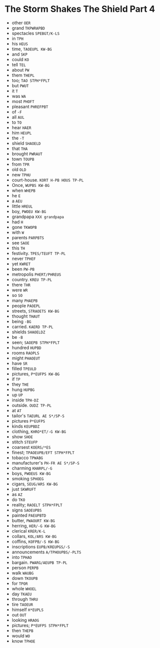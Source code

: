 # The Storm Shakes The Shield Part 4

* other `OER`
* grand `TKPWRAPBD`
* spectacles `SPEBGT/K-LS`
* in `TPH`
* his `HEUS`
* time, `TAOEUPL KW-BG`
* and `SKP`
* could `KO`
* tell `TEL`
* about `PW`
* them `THEPL`
* too; `TAO STPH*FPLT`
* but `PWUT`
* it `T`
* was `WA`
* most `PHOFT`
* pleasant `PHREFPBT`
* of `-F`
* all `AUL`
* to `TO`
* hear `HAER`
* him `HEUPL`
* the `-T`
* shield `SHAOELD`
* that `THA`
* brought `PWRAUT`
* town `TOUPB`
* from `TPR`
* old `OLD`
* new `TPHU`
* court-house. `KORT H-PB HOUS TP-PL`
* Once, `WUPBS KW-BG`
* when `WHEPB`
* he `E`
* a `AEU`
* little `HREUL`
* boy, `PWOEU KW-BG`
* grandpapa `XXX grandpapa`
* had `H`
* gone `TKWOPB`
* with `W`
* parents `PARPBTS`
* see `SAOE`
* this `TH`
* festivity. `TPES/TEUFT TP-PL`
* never `TPHEF`
* yet `KWRET`
* been `PW-PB`
* metropolis `PHERT/PHREUS`
* country. `KREU TP-PL`
* there `THR`
* were `WR`
* so `SO`
* many `PHAEPB`
* people `PAOEPL`
* streets, `STRAOETS KW-BG`
* thought `THAUT`
* being `-BG`
* carried. `KAERD TP-PL`
* shields `SHAOELDZ`
* be `-B`
* seen; `SAOEPB STPH*FPLT`
* hundred `HUPBD`
* rooms `RAOPLS`
* might `PHAOEUT`
* have `SR`
* filled `TPEULD`
* pictures, `P*EUFPS KW-BG`
* if `TP`
* they `THE`
* hung `HUPBG`
* up `UP`
* inside `TPH-DZ`
* outside. `OUDZ TP-PL`
* at `AT`
* tailor's `TAEURL AE S*/SP-S`
* pictures `P*EUFPS`
* kinds `KEUPBDZ`
* clothing, `KHRO*ET/-G KW-BG`
* show `SHOE`
* stitch `STEUFP`
* coarsest `KOERS/*ES`
* finest; `TPAOEUPB/EFT STPH*FPLT`
* tobacco `TPWABG`
* manufacturer's `PH-FR AE S*/SP-S`
* charming `KHARPL/-G`
* boys, `PWOEUS KW-BG`
* smoking `SPHOEG`
* cigars, `SEUG/ARS KW-BG`
* just `SKWRUFT`
* as `AZ`
* do `TKO`
* reality; `RAOELT STPH*FPLT`
* signs `SAOEUPBS`
* painted `PAEUPBTD`
* butter, `PWAOURT KW-BG`
* herring, `HER/-G KW-BG`
* clerical `KRER/K-L`
* collars, `KOL/ARS KW-BG`
* coffins, `KOFPB/-S KW-BG`
* inscriptions `EUPB/KREUPGS/-S`
* announcements `A/TPHOUPBS/-PLTS`
* into `TPHAO`
* bargain. `PWARG/AEUPB TP-PL`
* person `PERPB`
* walk `WAUBG`
* down `TKOUPB`
* for `TPOR`
* whole `WHOEL`
* day `TKAEU`
* through `THRU`
* tire `TAOEUR`
* himself `H*EUPLS`
* out `OUT`
* looking `HRAOG`
* pictures; `P*EUFPS STPH*FPLT`
* then `THEPB`
* would `WO`
* know `TPHOE`
